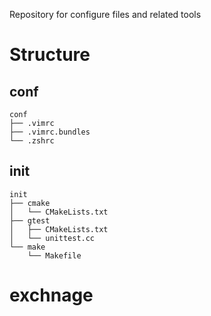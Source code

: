 Repository for configure files and related tools

# Structure

## conf

```
conf
├── .vimrc
├── .vimrc.bundles
└── .zshrc
```

## init

```
init
├── cmake
│   └── CMakeLists.txt
├── gtest
│   ├── CMakeLists.txt
│   └── unittest.cc
└── make
    └── Makefile
```

# exchnage
